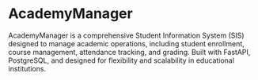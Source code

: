 # AcademyManager
AcademyManager is a comprehensive Student Information System (SIS) designed to manage academic operations, including student enrollment, course management, attendance tracking, and grading. Built with FastAPI, PostgreSQL, and designed for flexibility and scalability in educational institutions.
